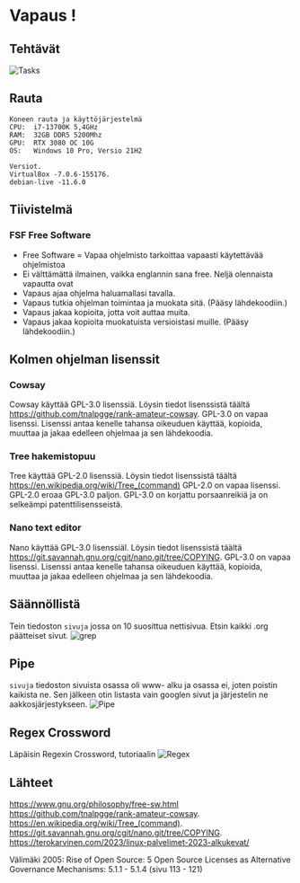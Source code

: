 # Vapaus ! 
## Tehtävät
![Tasks](https://user-images.githubusercontent.com/122887067/214787339-fac97f9e-19d9-4dd2-88df-28fd4d2936a8.png)
## Rauta

    Koneen rauta ja käyttöjärjestelmä
    CPU:  i7-13700K 5,4GHz
    RAM:  32GB DDR5 5200Mhz
    GPU:  RTX 3080 OC 10G
    OS:   Windows 10 Pro, Versio 21H2
    
    Versiot. 
    VirtualBox -7.0.6-155176.
    debian-live -11.6.0


## Tiivistelmä
### FSF Free Software 
- Free Software = Vapaa ohjelmisto tarkoittaa vapaasti käytettävää ohjelmistoa
- Ei välttämättä ilmainen, vaikka englannin sana free.
Neljä olennaista vapautta ovat
- Vapaus ajaa ohjelma haluamallasi tavalla.
- Vapaus tutkia ohjelman toimintaa ja muokata sitä. (Pääsy lähdekoodiin.)
- Vapaus jakaa kopioita, jotta voit auttaa muita.
- Vapaus jakaa kopioita muokatuista versioistasi muille. (Pääsy lähdekoodiin.)

## Kolmen ohjelman lisenssit
### Cowsay
Cowsay käyttää GPL-3.0 lisenssiä. Löysin tiedot lisenssistä täältä https://github.com/tnalpgge/rank-amateur-cowsay.
GPL-3.0 on vapaa lisenssi. Lisenssi antaa kenelle tahansa oikeuduen käyttää, kopioida, muuttaa ja jakaa edelleen ohjelmaa ja sen lähdekoodia.
### Tree hakemistopuu
Tree käyttää GPL-2.0 lisenssiä. Löysin tiedot lisenssistä täältä https://en.wikipedia.org/wiki/Tree_(command)
GPL-2.0 on vapaa lisenssi. GPL-2.0 eroaa GPL-3.0 paljon. GPL-3.0 on korjattu porsaanreikiä ja on selkeämpi patenttilisensseistä. 
### Nano text editor
Nano käyttää GPL-3.0 lisenssiäl. Löysin tiedot lisenssistä täältä https://git.savannah.gnu.org/cgit/nano.git/tree/COPYING.
GPL-3.0 on vapaa lisenssi. Lisenssi antaa kenelle tahansa oikeuduen käyttää, kopioida, muuttaa ja jakaa edelleen ohjelmaa ja sen lähdekoodia.
## Säännöllistä
Tein tiedoston ```sivuja``` jossa on 10 suosittua nettisivua. Etsin kaikki .org päätteiset sivut.
![grep](https://user-images.githubusercontent.com/122887067/214799059-038c9978-efe6-4f29-9e65-a6d82a447688.png)
## Pipe
```sivuja``` tiedoston sivuista osassa oli www- alku ja osassa ei, joten poistin kaikista ne. Sen jälkeen otin listasta vain googlen sivut ja järjestelin ne aakkosjärjestykseen.
![Pipe](https://user-images.githubusercontent.com/122887067/214805016-cfe09dcd-9bc2-4b23-855f-f9287c375b87.png)

## Regex Crossword
Läpäisin Regexin Crossword, tutoriaalin
![Regex](https://user-images.githubusercontent.com/122887067/214806902-2d5915f7-80ae-4242-b4a9-459c49bcdd91.png)

## Lähteet 
https://www.gnu.org/philosophy/free-sw.html
https://github.com/tnalpgge/rank-amateur-cowsay.
https://en.wikipedia.org/wiki/Tree_(command).
https://git.savannah.gnu.org/cgit/nano.git/tree/COPYING.
https://terokarvinen.com/2023/linux-palvelimet-2023-alkukevat/

Välimäki 2005: Rise of Open Source: 5 Open Source Licenses as Alternative Governance Mechanisms: 5.1.1 - 5.1.4 (sivu 113 - 121)
